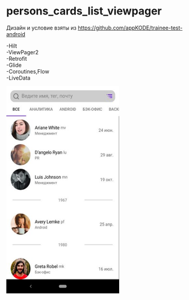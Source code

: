 # persons_cards_list_viewpager

Дизайн и условие взяты из
https://github.com/appKODE/trainee-test-android

-Hilt\
-ViewPager2\
-Retrofit\
-Glide\
-Coroutines,Flow\
-LiveData

<img src="https://github.com/mironoff2007/persons_cards_list_viewpager/blob/master/preview.jpeg" width="300" height="550"/>

